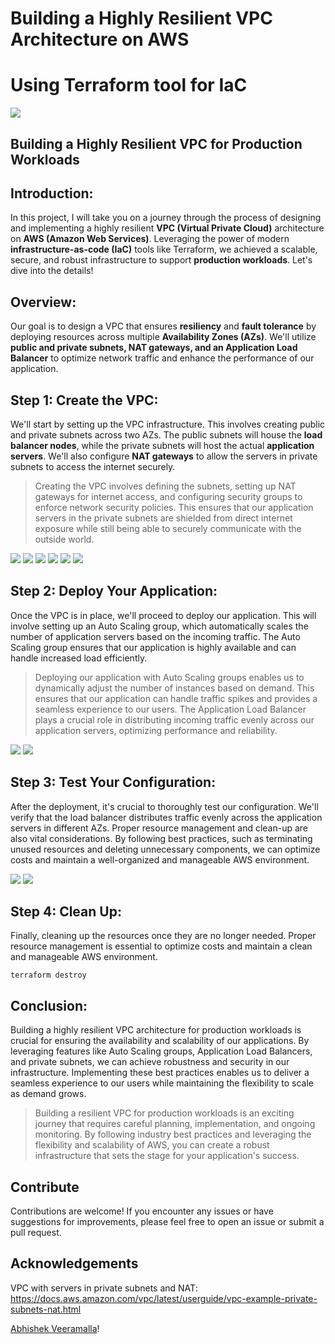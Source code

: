 # Building a Highly Resilient VPC Architecture on AWS 
# Using Terraform tool for IaC

![](./images/vpc-example-private-subnets.png)

## Building a Highly Resilient VPC for Production Workloads

## Introduction:
In this project, I will take you on a journey through the process of designing and implementing a highly resilient **VPC (Virtual Private Cloud)** architecture on **AWS (Amazon Web Services)**. Leveraging the power of modern **infrastructure-as-code (IaC)** tools like Terraform, we achieved a scalable, secure, and robust infrastructure to support **production workloads**. Let's dive into the details!

## Overview:
Our goal is to design a VPC that ensures **resiliency** and **fault tolerance** by deploying resources across multiple **Availability Zones (AZs)**. We'll utilize **public and private subnets, NAT gateways, and an Application Load Balancer** to optimize network traffic and enhance the performance of our application.


## Step 1: Create the VPC:
We'll start by setting up the VPC infrastructure. This involves creating public and private subnets across two AZs. The public subnets will house the **load balancer nodes**, while the private subnets will host the actual **application servers**. We'll also configure **NAT gateways** to allow the servers in private subnets to access the internet securely.

>Creating the VPC involves defining the subnets, setting up NAT gateways for internet access, and configuring security groups to enforce network security policies. This ensures that our application servers in the private subnets are shielded from direct internet exposure while still being able to securely communicate with the outside world.

![](./images/vpcmap.png)
![](./images/instances.png)
![](./images/LoadBalancer.png)
![](./images/ElasticIP.png)
![](./images/Targetgroups.png)
![](./images/nat_gw.png)

## Step 2: Deploy Your Application:
Once the VPC is in place, we'll proceed to deploy our application. This will involve setting up an Auto Scaling group, which automatically scales the number of application servers based on the incoming traffic. The Auto Scaling group ensures that our application is highly available and can handle increased load efficiently.

>Deploying our application with Auto Scaling groups enables us to dynamically adjust the number of instances based on demand. This ensures that our application can handle traffic spikes and provides a seamless experience to our users. The Application Load Balancer plays a crucial role in distributing incoming traffic evenly across our application servers, optimizing performance and reliability.

![](./images/terminal1.png)
![](./images/terminal2.png)


## Step 3: Test Your Configuration:
After the deployment, it's crucial to thoroughly test our configuration. We'll verify that the load balancer distributes traffic evenly across the application servers in different AZs. Proper resource management and clean-up are also vital considerations. By following best practices, such as terminating unused resources and deleting unnecessary components, we can optimize costs and maintain a well-organized and manageable AWS environment.

![](./images/postman1.png)
![](./images/postman2.png)

## Step 4: Clean Up:
Finally, cleaning up the resources once they are no longer needed. Proper resource management is essential to optimize costs and maintain a clean and manageable AWS environment.

```
terraform destroy
```



## Conclusion:
Building a highly resilient VPC architecture for production workloads is crucial for ensuring the availability and scalability of our applications. By leveraging features like Auto Scaling groups, Application Load Balancers, and private subnets, we can achieve robustness and security in our infrastructure. Implementing these best practices enables us to deliver a seamless experience to our users while maintaining the flexibility to scale as demand grows.

>Building a resilient VPC for production workloads is an exciting journey that requires careful planning, implementation, and ongoing monitoring. By following industry best practices and leveraging the flexibility and scalability of AWS, you can create a robust infrastructure that sets the stage for your application's success.

## Contribute
Contributions are welcome! If you encounter any issues or have suggestions for improvements, please feel free to open an issue or submit a pull request.

## Acknowledgements

VPC with servers in private subnets and NAT: https://docs.aws.amazon.com/vpc/latest/userguide/vpc-example-private-subnets-nat.html

[Abhishek Veeramalla](https://youtu.be/FZPTL_kNvXc)!

